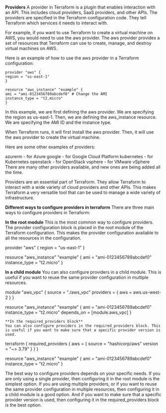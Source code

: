 **Providers**
  A provider in Terraform is a plugin that enables interaction with an API. This includes cloud providers, SaaS providers, and other APIs. The providers are specified in the Terraform configuration code. They tell Terraform which services it needs to interact with.

  For example, if you want to use Terraform to create a virtual machine on AWS, you would need to use the aws provider. The aws provider provides a set of resources that Terraform can use to create, manage, and destroy virtual machines on AWS.

  Here is an example of how to use the aws provider in a Terraform configuration:

  ```hcl
provider "aws" {
  region = "us-east-1"
}

resource "aws_instance" "example" {
  ami = "ami-0123456789abcdef0" # Change the AMI 
  instance_type = "t2.micro"
}
```

  In this example, we are first defining the aws provider. We are specifying the region as us-east-1. Then, we are defining the aws_instance resource. We are specifying the AMI ID and the instance type.

  When Terraform runs, it will first install the aws provider. Then, it will use the aws provider to create the virtual machine.

  Here are some other examples of providers:

  azurerm - for Azure
  google - for Google Cloud Platform
  kubernetes - for Kubernetes
  openstack - for OpenStack
  vsphere - for VMware vSphere
  There are many other providers available, and new ones are being added all the time.

  Providers are an essential part of Terraform. They allow Terraform to interact with a wide variety of cloud providers and other APIs. This makes Terraform a very versatile tool that can be used to manage a wide variety of infrastructure.

  **Different ways to configure providers in terraform**
  There are three main ways to configure providers in Terraform:

  **In the root module**
  This is the most common way to configure providers. The provider configuration block is placed in the root module of the Terraform configuration. This makes the provider configuration available to all the resources in the configuration.

  provider "aws" {
    region = "us-east-1"
  }

  resource "aws_instance" "example" {
    ami = "ami-0123456789abcdef0"
    instance_type = "t2.micro"
  }

  **In a child module**
  You can also configure providers in a child module. This is useful if you want to reuse the same provider configuration in multiple resources.

  module "aws_vpc" {
    source = "./aws_vpc"
    providers = {
      aws = aws.us-west-2
    }
  }

  resource "aws_instance" "example" {
    ami = "ami-0123456789abcdef0"
    instance_type = "t2.micro"
    depends_on = [module.aws_vpc]
    }

    **In the required_providers block**
    You can also configure providers in the required_providers block. This is useful if you want to make sure that a specific provider version is used.

  terraform {
    required_providers {
      aws = {
        source = "hashicorp/aws"
        version = "~> 3.79"
      }
    }
  }

  resource "aws_instance" "example" {
    ami = "ami-0123456789abcdef0"
    instance_type = "t2.micro"
  }

  The best way to configure providers depends on your specific needs. If you are only using a single provider, then configuring it in the root module is the simplest option. If you are using multiple providers, or if you want to reuse the same provider configuration in multiple resources, then configuring it in a child module is a good option. And if you want to make sure that a specific provider version is used, then configuring it in the required_providers block is the best option.